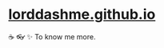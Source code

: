 # [lorddashme.github.io](https://lorddashme.github.io/)

:coffee: :eyeglasses: :sparkles: To know me more.
